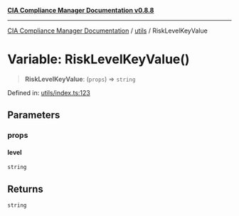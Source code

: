 [**CIA Compliance Manager Documentation v0.8.8**](../../README.md)

***

[CIA Compliance Manager Documentation](../../modules.md) / [utils](../README.md) / RiskLevelKeyValue

# Variable: RiskLevelKeyValue()

> **RiskLevelKeyValue**: (`props`) => `string`

Defined in: [utils/index.ts:123](https://github.com/Hack23/cia-compliance-manager/blob/67855c73d041b21b5f90a46884e0e48cd0961cda/src/utils/index.ts#L123)

## Parameters

### props

#### level

`string`

## Returns

`string`
